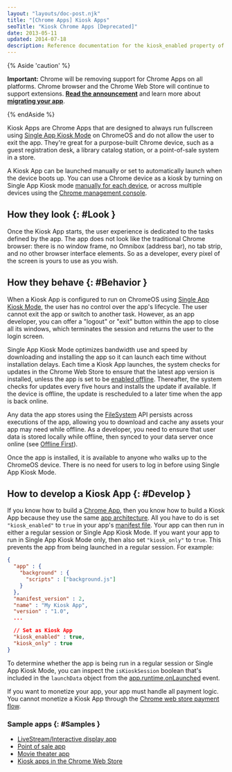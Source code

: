 ```yaml
---
layout: "layouts/doc-post.njk"
title: "[Chrome Apps] Kiosk Apps"
seoTitle: "Kiosk Chrome Apps [Deprecated]"
date: 2013-05-11
updated: 2014-07-18
description: Reference documentation for the kiosk_enabled property of manifest.json.
---
```


{% Aside 'caution' %}

**Important:** Chrome will be removing support for Chrome Apps on all platforms. Chrome browser and
the Chrome Web Store will continue to support extensions. [**Read the announcement**][1] and learn
more about [**migrating your app**][2].

{% endAside %}

Kiosk Apps are Chrome Apps that are designed to always run fullscreen using [Single App Kiosk
Mode][3] on ChromeOS and do not allow the user to exit the app. They're great for a purpose-built
Chrome device, such as a guest registration desk, a library catalog station, or a point-of-sale
system in a store.

A Kiosk App can be launched manually or set to automatically launch when the device boots up. You
can use a Chrome device as a kiosk by turning on Single App Kiosk mode [manually for each
device][4], or across multiple devices using the [Chrome management console][5].

## How they look {: #Look }

Once the Kiosk App starts, the user experience is dedicated to the tasks defined by the app. The app
does not look like the traditional Chrome browser: there is no window frame, no Omnibox (address
bar), no tab strip, and no other browser interface elements. So as a developer, every pixel of the
screen is yours to use as you wish.

## How they behave {: #Behavior }

When a Kiosk App is configured to run on ChromeOS using [Single App Kiosk Mode][6], the user has no
control over the app's lifecycle. The user cannot exit the app or switch to another task. However,
as an app developer, you can offer a "logout" or "exit" button within the app to close all its
windows, which terminates the session and returns the user to the login screen.

Single App Kiosk Mode optimizes bandwidth use and speed by downloading and installing the app so it
can launch each time without installation delays. Each time a Kiosk App launches, the system checks
for updates in the Chrome Web Store to ensure that the latest app version is installed, unless the
app is set to be [enabled offline][7]. Thereafter, the system checks for updates every five hours
and installs the update if available. If the device is offline, the update is rescheduled to a later
time when the app is back online.

Any data the app stores using the [FileSystem][8] API persists across executions of the app,
allowing you to download and cache any assets your app may need while offline. As a developer, you
need to ensure that user data is stored locally while offline, then synced to your data server once
online (see [Offline First][9]).

Once the app is installed, it is available to anyone who walks up to the ChromeOS device. There is
no need for users to log in before using Single App Kiosk Mode.

## How to develop a Kiosk App {: #Develop }

If you know how to build a [Chrome App][10], then you know how to build a Kiosk App because they use
the same [app architecture][11]. All you have to do is set `"kiosk_enabled"` to `true` in your app's
[manifest file][12]. Your app can then run in either a regular session or Single App Kiosk Mode. If
you want your app to run in Single App Kiosk Mode only, then also set `"kiosk_only"` to `true`. This
prevents the app from being launched in a regular session. For example:

```json
{
  "app" : {
    "background" : {
      "scripts" : ["background.js"]
    }
  },
  "manifest_version" : 2,
  "name" : "My Kiosk App",
  "version" : "1.0",
  ...

  // Set as Kiosk App
  "kiosk_enabled" : true,
  "kiosk_only" : true
}
```

To determine whether the app is being run in a regular session or Single App Kiosk Mode, you can
inspect the `isKioskSession` boolean that's included in the `launchData` object from the
[app.runtime.onLaunched][13] event.

If you want to monetize your app, your app must handle all payment logic. You cannot monetize a
Kiosk App through the [Chrome web store payment flow][14].

### Sample apps {: #Samples }

- [LiveStream/Interactive display app][15]
- [Point of sale app][16]
- [Movie theater app][17]
- [Kiosk apps in the Chrome Web Store][18]

[1]: https://blog.chromium.org/2020/08/changes-to-chrome-app-support-timeline.html
[2]: /apps/migration
[3]: https://support.google.com/chromebook/answer/3134673
[4]: https://support.google.com/chromebook/answer/3134673
[5]: https://support.google.com/chrome/a/answer/3017014
[6]: https://support.google.com/chromebook/answer/3134673
[7]: /apps/manifest/offline_enabled
[8]: /apps/fileSystem
[9]: /docs/apps/offline_apps
[10]: /apps/about_apps
[11]: /apps/app_architecture
[12]: /apps/manifest
[13]: /apps/app_runtime#event-onLaunched
[14]: /webstore/money
[15]: https://github.com/KioskApps/InfoHub
[16]: https://github.com/KioskApps/SalesPoint
[17]: https://github.com/KioskApps/QuickTicket
[18]: https://chrome.google.com/webstore/category/collection/kiosk-apps
